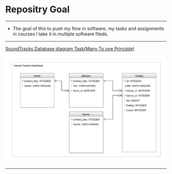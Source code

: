 # Repositry Goal
--- 
 - The goal of this to push my flow in software, my tasks and assignments in courses I take it in multiple software fileds.
--- 

[SoundTracks Database diagram Task(Many To one Principle)](https://github.com/Mostafa-ashraf19/Software-Flow/tree/master/University%20of%20michigan%2C%20Python%20for%20every%20one/Using%20Databases%20with%20Python%20course/Week%203%20Multi-Table%20DB-Tracks%20Task) 
 
![Diagram](https://raw.githubusercontent.com/Mostafa-ashraf19/Software-Flow/master/University%20of%20michigan%2C%20Python%20for%20every%20one/Relational%20DataBase/Sound%20Tracks%20DatabaseDiagram.jpeg)

---
